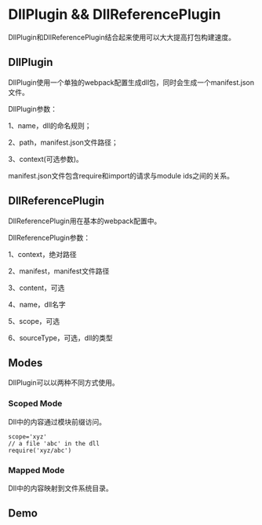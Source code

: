 # DllPlugin && DllReferencePlugin

DllPlugin和DllReferencePlugin结合起来使用可以大大提高打包构建速度。

## DllPlugin

DllPlugin使用一个单独的webpack配置生成dll包，同时会生成一个manifest.json文件。

DllPlugin参数：

1、name，dll的命名规则；

2、path，manifest.json文件路径；

3、context(可选参数)。

manifest.json文件包含require和import的请求与module ids之间的关系。

## DllReferencePlugin

DllReferencePlugin用在基本的webpack配置中。

DllReferencePlugin参数：

1、context，绝对路径

2、manifest，manifest文件路径

3、content，可选

4、name，dll名字

5、scope，可选

6、sourceType，可选，dll的类型

## Modes

DllPlugin可以以两种不同方式使用。

### Scoped Mode

Dll中的内容通过模块前缀访问。

    scope='xyz' 
    // a file 'abc' in the dll 
    require('xyz/abc')

### Mapped Mode

Dll中的内容映射到文件系统目录。

## Demo


